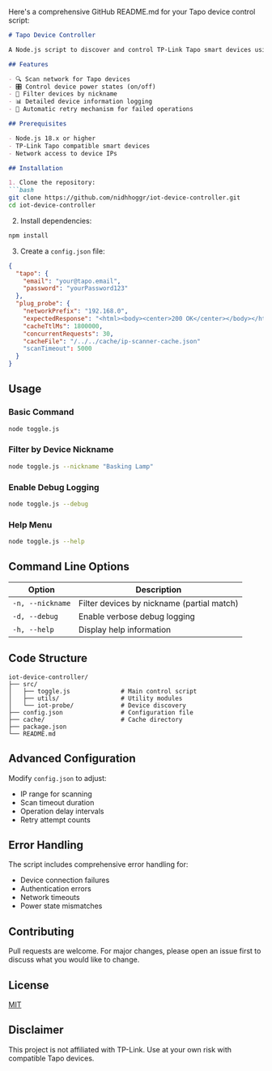 Here's a comprehensive GitHub README.md for your Tapo device control script:

```markdown
# Tapo Device Controller

A Node.js script to discover and control TP-Link Tapo smart devices using their local API with Lodash utilities and command-line filtering.

## Features

- 🔍 Scan network for Tapo devices
- 🎛️ Control device power states (on/off)
- 🔎 Filter devices by nickname
- 📊 Detailed device information logging
- 🔄 Automatic retry mechanism for failed operations

## Prerequisites

- Node.js 18.x or higher
- TP-Link Tapo compatible smart devices
- Network access to device IPs

## Installation

1. Clone the repository:
```bash
git clone https://github.com/nidhhoggr/iot-device-controller.git
cd iot-device-controller
```

2. Install dependencies:
```bash
npm install
```

3. Create a `config.json` file:
```json
{
  "tapo": {
    "email": "your@tapo.email",
    "password": "yourPassword123"
  },
  "plug_probe": {
    "networkPrefix": "192.168.0",
    "expectedResponse": "<html><body><center>200 OK</center></body></html>",
    "cacheTtlMs": 1800000,
    "concurrentRequests": 30,
    "cacheFile": "/../../cache/ip-scanner-cache.json"
    "scanTimeout": 5000
  }
}
```

## Usage

### Basic Command
```bash
node toggle.js
```

### Filter by Device Nickname
```bash
node toggle.js --nickname "Basking Lamp"
```

### Enable Debug Logging
```bash
node toggle.js --debug
```

### Help Menu
```bash
node toggle.js --help
```

## Command Line Options

| Option | Description |
|--------|-------------|
| `-n, --nickname` | Filter devices by nickname (partial match) |
| `-d, --debug` | Enable verbose debug logging |
| `-h, --help` | Display help information |

## Code Structure

```
iot-device-controller/
├── src/
│   ├── toggle.js              # Main control script
│   ├── utils/                 # Utility modules
│   └── iot-probe/             # Device discovery
├── config.json                # Configuration file
├── cache/                     # Cache directory
├── package.json
└── README.md
```

## Advanced Configuration

Modify `config.json` to adjust:

- IP range for scanning
- Scan timeout duration
- Operation delay intervals
- Retry attempt counts

## Error Handling

The script includes comprehensive error handling for:

- Device connection failures
- Authentication errors
- Network timeouts
- Power state mismatches

## Contributing

Pull requests are welcome. For major changes, please open an issue first to discuss what you would like to change.

## License

[MIT](https://choosealicense.com/licenses/mit/)

## Disclaimer

This project is not affiliated with TP-Link. Use at your own risk with compatible Tapo devices.
```

